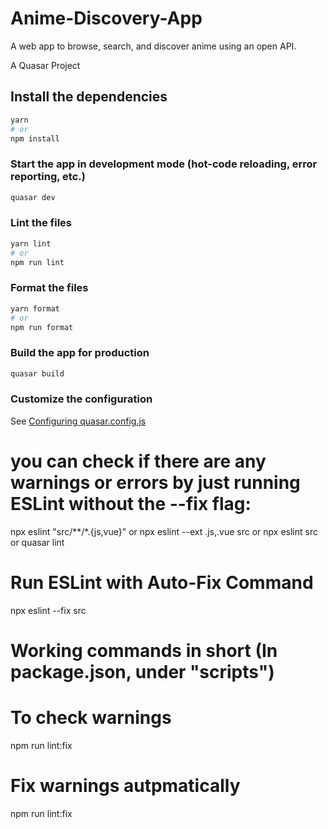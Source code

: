 # Anime-Discovery-App
A web app to browse, search, and discover anime using an open API.


A Quasar Project

## Install the dependencies
```bash
yarn
# or
npm install
```

### Start the app in development mode (hot-code reloading, error reporting, etc.)
```bash
quasar dev
```


### Lint the files
```bash
yarn lint
# or
npm run lint
```


### Format the files
```bash
yarn format
# or
npm run format
```



### Build the app for production
```bash
quasar build
```

### Customize the configuration
See [Configuring quasar.config.js](https://v2.quasar.dev/quasar-cli-vite/quasar-config-js)


# you can check if there are any warnings or errors by just running ESLint without the --fix flag:
npx eslint "src/**/*.{js,vue}" or npx eslint --ext .js,.vue src  or
npx eslint src  or quasar lint

# Run ESLint with Auto-Fix Command
npx eslint --fix src

# Working commands in short (In package.json, under "scripts")
# To check warnings
npm run lint:fix

# Fix warnings autpmatically
npm run lint:fix
